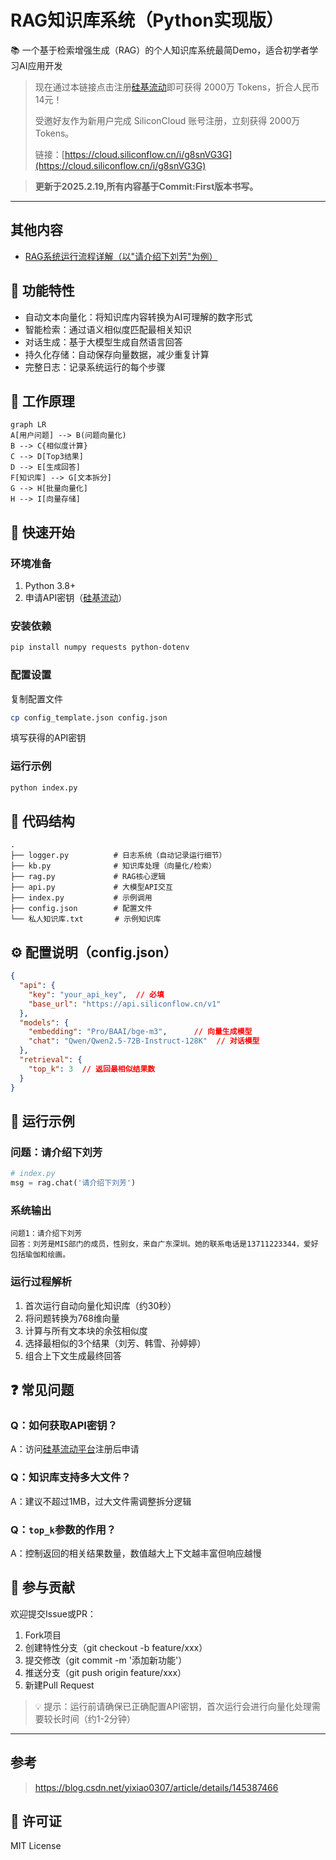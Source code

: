 # RAG知识库系统（Python实现版）

📚 一个基于检索增强生成（RAG）的个人知识库系统最简Demo，适合初学者学习AI应用开发

> 现在通过本链接点击注册[硅基流动](https://cloud.siliconflow.cn/i/g8snVG3G)即可获得 2000万 Tokens，折合人民币14元！
>
> 受邀好友作为新用户完成 SiliconCloud 账号注册，立刻获得 2000万 Tokens。
>
> 链接：[https://cloud.siliconflow.cn/i/g8snVG3G](https://cloud.siliconflow.cn/i/g8snVG3G)

> **更新于2025.2.19,所有内容基于Commit:First版本书写。**

---

## 其他内容

- [RAG系统运行流程详解（以"请介绍下刘芳"为例）](docs/Flow.md)


## 🌟 功能特性

- 自动文本向量化：将知识库内容转换为AI可理解的数字形式
- 智能检索：通过语义相似度匹配最相关知识
- 对话生成：基于大模型生成自然语言回答
- 持久化存储：自动保存向量数据，减少重复计算
- 完整日志：记录系统运行的每个步骤

## 🎯 工作原理

```mermaid
graph LR
A[用户问题] --> B(问题向量化)
B --> C{相似度计算}
C --> D[Top3结果]
D --> E[生成回答]
F[知识库] --> G[文本拆分]
G --> H[批量向量化]
H --> I[向量存储]
```

## 🚀 快速开始

### 环境准备

1. Python 3.8+
2. 申请API密钥（[硅基流动](https://cloud.siliconflow.cn/i/g8snVG3G)）

### 安装依赖

```bash
pip install numpy requests python-dotenv
```

### 配置设置

复制配置文件

```bash
cp config_template.json config.json
```

填写获得的API密钥

### 运行示例

```bash
python index.py
```

## 📂 代码结构

```
.
├── logger.py          # 日志系统（自动记录运行细节）
├── kb.py              # 知识库处理（向量化/检索）
├── rag.py             # RAG核心逻辑
├── api.py             # 大模型API交互
├── index.py           # 示例调用
├── config.json        # 配置文件
└── 私人知识库.txt       # 示例知识库
```

## ⚙️ 配置说明（config.json）

```json
{
  "api": {
    "key": "your_api_key",  // 必填
    "base_url": "https://api.siliconflow.cn/v1"
  },
  "models": {
    "embedding": "Pro/BAAI/bge-m3",      // 向量生成模型
    "chat": "Qwen/Qwen2.5-72B-Instruct-128K"  // 对话模型
  },
  "retrieval": {
    "top_k": 3  // 返回最相似结果数
  }
}
```

## 📖 运行示例

### 问题：请介绍下刘芳

```python
# index.py
msg = rag.chat('请介绍下刘芳')
```

### 系统输出

```
问题1：请介绍下刘芳
回答：刘芳是MIS部门的成员，性别女，来自广东深圳。她的联系电话是13711223344，爱好包括瑜伽和绘画。
```

### 运行过程解析

1. 首次运行自动向量化知识库（约30秒）
2. 将问题转换为768维向量
3. 计算与所有文本块的余弦相似度
4. 选择最相似的3个结果（刘芳、韩雪、孙婷婷）
5. 组合上下文生成最终回答

## ❓ 常见问题

### Q：如何获取API密钥？

A：访问[硅基流动平台](https://cloud.siliconflow.cn/i/g8snVG3G)注册后申请

### Q：知识库支持多大文件？

A：建议不超过1MB，过大文件需调整拆分逻辑

### Q：`top_k`参数的作用？

A：控制返回的相关结果数量，数值越大上下文越丰富但响应越慢

## 🤝 参与贡献

欢迎提交Issue或PR：

1. Fork项目
2. 创建特性分支（git checkout -b feature/xxx）
3. 提交修改（git commit -m '添加新功能'）
4. 推送分支（git push origin feature/xxx）
5. 新建Pull Request

> 💡 提示：运行前请确保已正确配置API密钥，首次运行会进行向量化处理需要较长时间（约1-2分钟）

---

## 参考

> https://blog.csdn.net/yixiao0307/article/details/145387466

## 📜 许可证

MIT License
